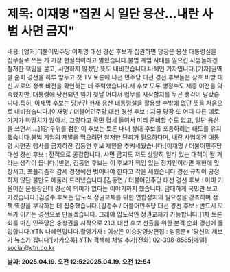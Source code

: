 # **제목: 이재명 "집권 시 일단 용산...내란 사범 사면 금지"**

  내용: [앵커]더불어민주당 이재명 대선 경선 후보가 집권하면 당장은 용산 대통령실을 집무실로 쓰는 게 가장 현실적이라고 밝혔습니다.불법 계엄 사태를 일으킨 사범들에겐 철저한 책임을 묻고, 사면하지 않겠단 뜻도 내비쳤습니다.나혜인 기자입니다.[기자]권역별 순회 경선을 하루 앞두고 첫 TV 토론에 나선 민주당 대선 경선 후보들은 상호 비방 대신 서로의 정책 비전을 확인하는 데 주력했습니다.세 후보 모두 행정수도 세종 이전을 약속했지만, 대통령에 당선되면 임기 첫날 어디서 업무를 시작할지를 두곤 생각이 달랐습니다.특히, 이재명 후보는 당분간 현재 용산 대통령실을 활용할 수밖에 없단 뜻을 처음으로 내비쳤습니다.[이재명 / 더불어민주당 대선 경선 후보 : 지금 당장 또 어디 다른 데로 가기가 마땅치가 않아서, 그렇다고 국민 혈세 들여서 미리 준비할 수도 없고, 일단 용산을 쓰면서….]1강 우위를 점한 이 후보는 토론 내내 상대 후보를 포용하려는 태도를 유지했습니다.불법 계엄의 재발을 막으려면 철저한 단죄가 필요하다며, 내란 사범에겐 대통령 사면권 행사를 금지하잔 김동연 후보 제안을 추켜세웠습니다.[이재명 / 더불어민주당 대선 경선 후보 : 전적으로 공감합니다. 사면 금지도 저도 상당히 일리 있는 대책이 될 거라는 생각이 듭니다.]반면, 김동연 후보는 이 후보가 책임 있는 정치인이라면 개헌에 앞장서고, 포퓰리즘적 감세 경쟁에선 벗어나야 한다고 각을 세웠습니다.경선 규칙이 공정하지 않단 불만도 에둘러 드러냈습니다.[김동연 / 더불어민주당 대선 경선 후보 : 이미 기울어진 운동장인데 경선에 의미가 없다는 이야기까지 했습니다. 담대하게 국민만 보고 가겠습니다.]김경수 후보는 압도적 정권교체를 위한 연합정치의 필요성을 강조하며 정책 역량을 부각하는 데 집중했습니다.[김경수 / 더불어민주당 대선 경선 후보 : 반드시 모두가 이기는 경선으로 만들겠습니다. 그래야 압도적인 정권교체가 가능합니다.]1차 토론회를 마친 민주당은 충청권을 시작으로 21대 대선 후보 선출을 위한 본격 순회 경선에 돌입합니다.YTN 나혜인입니다.촬영기자 : 이상은 이승창영상편집 : 임종문※ '당신의 제보가 뉴스가 됩니다'[카카오톡] YTN 검색해 채널 추가[전화] 02-398-8585[메일] social@ytn.co.kr

  **날짜: 2025.04.19. 오전 12:522025.04.19. 오전 12:54**